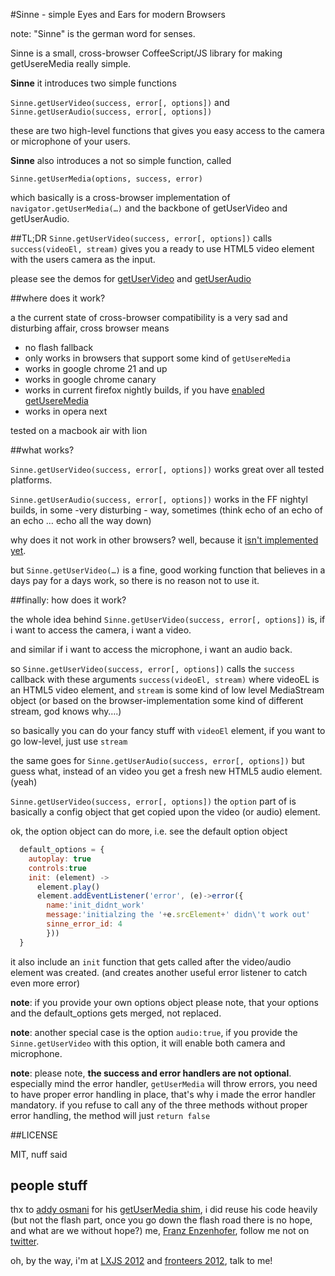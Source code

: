 #Sinne - simple Eyes and Ears for modern Browsers

note: "Sinne" is the german word for senses. 

Sinne is a small, cross-browser CoffeeScript/JS library for making getUsereMedia really simple. 


**Sinne** it introduces two simple functions

`Sinne.getUserVideo(success, error[, options])` and `Sinne.getUserAudio(success, error[, options])`

these are two high-level functions that gives you easy access to the camera or microphone of your users.

**Sinne** also introduces a not so simple function, called

`Sinne.getUserMedia(options, success, error)` 

which basically is a cross-browser implementation of `navigator.getUserMedia(…)` and the backbone of getUserVideo and getUserAudio.

##TL;DR
`Sinne.getUserVideo(success, error[, options])` calls `success(videoEl, stream)` gives you a ready to use HTML5 video element with the users camera as the input. 

please see the demos for <a href="https://github.com/franzenzenhofer/Sinne/blob/master/demo/video.html">getUserVideo</a> and <a href="https://github.com/franzenzenhofer/Sinne/blob/master/demo/audio.html">getUserAudio</a>

##where does it work?

a the current state of cross-browser compatibility is a very sad and disturbing affair, cross browser means

 * no flash fallback 
 * only works in browsers that support some kind of `getUsereMedia`
 * works in google chrome 21 and up
 * works in google chrome canary
 * works in current firefox nightly builds, if you have <a href="http://www.browsomatic.com/2012/07/firefox-16-now-supports-html5.html">enabled getUsereMedia</a>
 * works in opera next

tested on a macbook air with lion

##what works?

`Sinne.getUserVideo(success, error[, options])` works great over all tested platforms.

`Sinne.getUserAudio(success, error[, options])` works in the FF nightyl builds, in some -very disturbing - way, sometimes (think echo of an echo of an echo … echo all the way down)

why does it not work in other browsers? well, because it <a href="http://code.google.com/p/chromium/issues/detail?id=112367">isn't implemented yet</a>.

but `Sinne.getUserVideo(…)` is a fine, good working function that believes in a days pay for a days work, so there is no reason not to use it. 


##finally: how does it work?

the whole idea behind `Sinne.getUserVideo(success, error[, options])` is, if i want to access the camera, i want a video. 

and similar if i want to access the microphone, i want an audio back.

so `Sinne.getUserVideo(success, error[, options])` calls the `success` callback with these arguments `success(videoEl, stream)` where videoEL is an HTML5 video element, and `stream` is some kind of low level MediaStream object (or based on the browser-implementation some kind of different stream, god knows why….)

so basically you can do your fancy stuff with `videoEl` element, if you want to go low-level, just use `stream`

the same goes for `Sinne.getUserAudio(success, error[, options])` but guess what, instead of an video you get a fresh new HTML5 audio element. (yeah)

`Sinne.getUserVideo(success, error[, options])` the `option` part of is basically a config object that get copied upon the video (or audio) element. 

ok, the option object can do more, i.e. see the default option object

```javascript
  default_options = {
    autoplay: true
    controls:true
    init: (element) -> 
      element.play()
      element.addEventListener('error', (e)->error({
        name:'init_didnt_work'
        message:'initialzing the '+e.srcElement+' didn\'t work out'
        sinne_error_id: 4
        }))
  }
``` 

it also include an `init` function that gets called after the video/audio element was created. (and creates another useful error listener to catch even more error)

**note**: if you provide your own options object please note, that your options and the default_options gets merged, not replaced.  

**note**: another special case is the option `audio:true`, if you provide the `Sinne.getUserVideo` with this option, it will enable both camera and microphone.

**note**: please note, **the success and error handlers are not optional**. especially mind the error handler, `getUserMedia` will throw errors, you need to have proper error handling in place, that's why i made the error handler mandatory. if you refuse to call any of the three methods without proper error handling, the method will just `return false`

##LICENSE

MIT, nuff said


## people stuff
thx to <a href="https://github.com/addyosmani/getUserMedia.js">addy osmani</a> for his <a href="https://github.com/addyosmani/getUserMedia.js">getUserMedia shim</a>, i did reuse his code heavily (but not the flash part, once you go down the flash road there is no hope, and what are we without hope?)
me, <a href="http://www.franz-enzenhofer.com/">Franz Enzenhofer</a>, follow me not on <a href="https://twitter.com/enzenhofer">twitter</a>.

oh, by the way, i'm at <a href="http://2012.lxjs.org/">LXJS 2012</a> and <a href="http://fronteers.nl/congres/2012">fronteers 2012</a>, talk to me!





